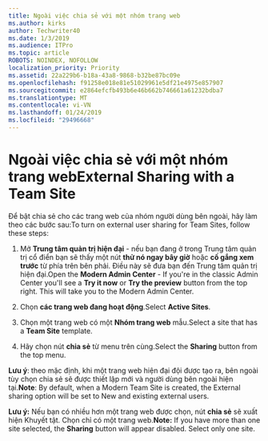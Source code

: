 ```yaml
---
title: Ngoài việc chia sẻ với một nhóm trang web
ms.author: kirks
author: Techwriter40
ms.date: 1/3/2019
ms.audience: ITPro
ms.topic: article
ROBOTS: NOINDEX, NOFOLLOW
localization_priority: Priority
ms.assetid: 22a229b6-b18a-43a8-9868-b32be87bc09e
ms.openlocfilehash: f91258e018e81e51029961e5df21e4975e857907
ms.sourcegitcommit: e2864efcfb493b6e46b662b746661a61232bdba7
ms.translationtype: MT
ms.contentlocale: vi-VN
ms.lasthandoff: 01/24/2019
ms.locfileid: "29496668"
---
```

# <a name="external-sharing-with-a-team-site"></a><span data-ttu-id="c3fc9-102">Ngoài việc chia sẻ với một nhóm trang web</span><span class="sxs-lookup"><span data-stu-id="c3fc9-102">External Sharing with a Team Site</span></span>

<span data-ttu-id="c3fc9-103">Để bật chia sẻ cho các trang web của nhóm người dùng bên ngoài, hãy làm theo các bước sau:</span><span class="sxs-lookup"><span data-stu-id="c3fc9-103">To turn on external user sharing for Team Sites, follow these steps:</span></span> 
  
1. <span data-ttu-id="c3fc9-p101">Mở **Trung tâm quản trị hiện đại** - nếu bạn đang ở trong Trung tâm quản trị cổ điển bạn sẽ thấy một nút **thử nó ngay bây giờ** hoặc **cố gắng xem trước** từ phía trên bên phải. Điều này sẽ đưa bạn đến Trung tâm quản trị hiện đại.</span><span class="sxs-lookup"><span data-stu-id="c3fc9-p101">Open the **Modern Admin Center** - If you're in the classic Admin Center you'll see a **Try it now** or **Try the preview** button from the top right. This will take you to the Modern Admin Center.</span></span> 
  
2. <span data-ttu-id="c3fc9-106">Chọn **các trang web đang hoạt động**.</span><span class="sxs-lookup"><span data-stu-id="c3fc9-106">Select **Active Sites**.</span></span> 
  
3. <span data-ttu-id="c3fc9-107">Chọn một trang web có một **Nhóm trang web** mẫu.</span><span class="sxs-lookup"><span data-stu-id="c3fc9-107">Select a site that has a **Team Site** template.</span></span> 
  
4. <span data-ttu-id="c3fc9-108">Hãy chọn nút **chia sẻ** từ menu trên cùng.</span><span class="sxs-lookup"><span data-stu-id="c3fc9-108">Select the **Sharing** button from the top menu.</span></span> 
  
 <span data-ttu-id="c3fc9-109">**Lưu ý**: theo mặc định, khi một trang web hiện đại đội được tạo ra, bên ngoài tùy chọn chia sẻ sẽ được thiết lập mới và người dùng bên ngoài hiện tại.</span><span class="sxs-lookup"><span data-stu-id="c3fc9-109">**Note**: By default, when a Modern Team Site is created, the External sharing option will be set to New and existing external users.</span></span> 
  
 <span data-ttu-id="c3fc9-p102">**Lưu ý:** Nếu bạn có nhiều hơn một trang web được chọn, nút **chia sẻ** sẽ xuất hiện Khuyết tật. Chọn chỉ có một trang web.</span><span class="sxs-lookup"><span data-stu-id="c3fc9-p102">**Note:** If you have more than one site selected, the **Sharing** button will appear disabled. Select only one site.</span></span> 
  

